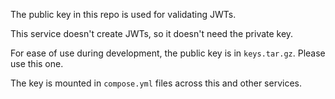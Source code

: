 The public key in this repo is used for validating JWTs.

This service doesn't create JWTs, so it doesn't need the private key.

For ease of use during development, the public key is in `keys.tar.gz`. Please
use this one.

The key is mounted in `compose.yml` files across this and other services.
